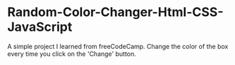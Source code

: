 # Random-Color-Changer-Html-CSS-JavaScript
A simple project I learned from freeCodeCamp. Change the color of the box every time you click on the 'Change' button.
